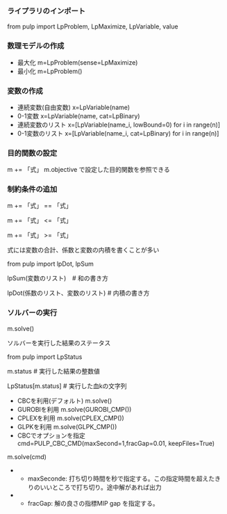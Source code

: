 ### ライプラリのインポート
from pulp import LpProblem, LpMaximize, LpVariable, value
### 数理モデルの作成
- 最大化
m=LpProblem(sense=LpMaximize)
- 最小化
m=LpProblem()
### 変数の作成
- 連続変数(自由変数)
x=LpVariable(name)
- 0-1変数
x=LpVariable(name, cat=LpBinary)
- 連続変数のリスト
x=[LpVariable(name_i, lowBound=0) for i in range(n)]
- 0-1変数のリスト
x=[LpVariable(name_i, cat=LpBinary) for i in range(n)]
### 目的関数の設定
m += 「式」
m.objective で設定した目的関数を参照できる
### 制約条件の追加
m += 「式」 == 「式」

m += 「式」 <= 「式」

m += 「式」 >= 「式」

式には変数の合計、係数と変数の内積を書くことが多い

from pulp import lpDot, lpSum

lpSum(変数のリスト)　# 和の書き方

lpDot(係数のリスト、変数のリスト) # 内積の書き方

### ソルバーの実行
m.solve()

ソルバーを実行した結果のステータス

from pulp import LpStatus

m.status # 実行した結果の整数値

LpStatus[m.status] # 実行した血kの文字列

- CBCを利用(デフォルト)
m.solve()
- GUROBIを利用
m.solve(GUROBI_CMP())
- CPLEXを利用
m.solve(CPLEX_CMP())
- GLPKを利用
m.solve(GLPK_CMP())
- CBCでオプションを指定
cmd=PULP_CBC_CMD(maxSecond=1,fracGap=0.01, keepFiles=True)

m.solve(cmd)

- - maxSeconde: 打ち切り時間を秒で指定する。この指定時間を超えたきりのいいところで打ち切り。途中解があれば出力
- - fracGap: 解の良さの指標MIP gap を指定する。
